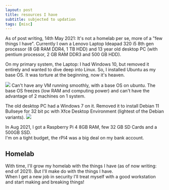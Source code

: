 ```yaml
---
layout: post
title: resources I have
subtitle: subjected to updation   
tags: [misc]
---
```

As of post writing, 14th May 2021: It's not a homelab per se, more of a "few things I have".
Currently I own a Lenovo Laptop Ideapad 320 i5 8th gen processor (8 GB RAM DDR4, 1 TB HDD) and 13 year old desktop PC (with pentium processor, 2 GB RAM DDR3 and 500 GB HDD).

On my primary system, the Laptop: I had Windows 10, but removed it entirely and wanted to dive deep into Linux. So, I installed Ubuntu as my base OS. It was torture at the beginning, now it's heaven.

![](../assets/lenovo.png)
Can't have any VM running smoothly, with a base OS on ubuntu. The base OS freezes (low RAM and computing power) and can't have the advantage of 2 machines on 1 system.

The old desktop PC had a Windows 7 on it. Removed it to install Debian 11 Bullseye for 32 bit pc with Xfce Desktop Environment (lightest of the Debian variants).
![](../assets/oldPC.png)

In Aug 2021, I got a Raspberry Pi 4 8GB RAM, few 32 GB SD Cards and a 500GB SSD.\
I'm on a tight budget, the rPI4 was a big deal on my bank account.

## Homelab
With time, I'll grow my homelab with the things I have (as of now writing: end of 2021). But I'll make do with the things I have.\
When I get a new job in security I'll treat myself with a good workstation and start making and breaking things!
